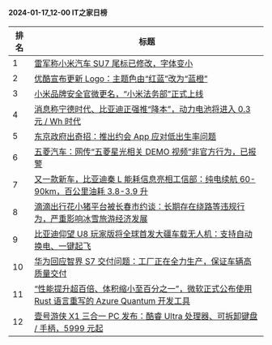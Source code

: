 #### 2024-01-17_12-00  IT之家日榜

| 排名 | 标题|
| --- | ---|
| 1 | [雷军称小米汽车 SU7 尾标已修改，字体变小](https://www.ithome.com/0/745/591.htm) |
| 2 | [优酷宣布更新 Logo：主题色由“红蓝”改为“蓝橙”](https://www.ithome.com/0/745/454.htm) |
| 3 | [小米品牌安全官微更名，“小米法务部”正式上线](https://www.ithome.com/0/745/548.htm) |
| 4 | [消息称宁德时代、比亚迪正强推“降本”，动力电池将进入 0.3 元 / Wh 时代](https://www.ithome.com/0/745/505.htm) |
| 5 | [东京政府出奇招：推出约会 App 应对低出生率问题](https://www.ithome.com/0/745/514.htm) |
| 6 | [五菱汽车：网传“五菱星光相关 DEMO 视频”非官方行为，已报警](https://www.ithome.com/0/745/572.htm) |
| 7 | [又一款新车，比亚迪秦 L 能耗信息亮相工信部：纯电续航 60-90km，百公里油耗 3.8-3.9 升](https://www.ithome.com/0/745/538.htm) |
| 8 | [滴滴出行花小猪平台被长春市约谈：长期存在绕路等违规行为，严重影响冰雪旅游经济发展](https://www.ithome.com/0/745/610.htm) |
| 9 | [比亚迪仰望 U8 玩家版将全球首发大疆车载无人机：支持自动换电、一键起飞](https://www.ithome.com/0/745/577.htm) |
| 10 | [华为回应智界 S7 交付问题：工厂正在全力生产，保证车辆高质量交付](https://www.ithome.com/0/745/497.htm) |
| 11 | [“性能提升超百倍、体积缩小至百分之一”，微软正式公布使用 Rust 语言重写的 Azure Quantum 开发工具](https://www.ithome.com/0/745/519.htm) |
| 12 | [壹号游侠 X1 三合一 PC 发布：酷睿 Ultra 处理器、可拆卸键盘 / 手柄，5999 元起](https://www.ithome.com/0/745/508.htm) |
